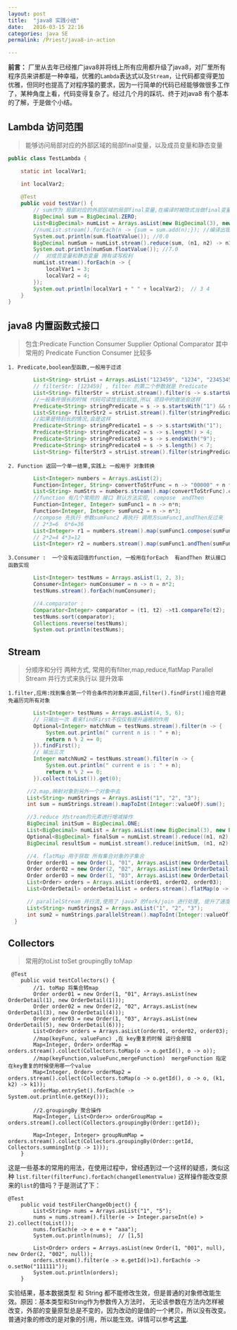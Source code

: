 ```yaml
---
layout: post
title:  "java8 实践小结"
date:   2016-03-15 22:16
categories: java SE
permalink: /Priest/java8-in-action

---
```


**前言：** 厂里从去年已经推广java8并将线上所有应用都升级了java8，对厂里所有程序员来讲都是一种幸福，优雅的`Lambda`表达式以及`Stream`，让代码都变得更加优雅，但同时也提高了对程序猿的要求，因为一行简单的代码已经能够做很多工作了，某种角度上看，代码变得复杂了。经过几个月的踩坑、终于对java8 有个基本的了解，于是做个小结。

<h2>Lambda 访问范围</h2>

>能够访问局部对应的外部区域的局部final变量，以及成员变量和静态变量



```java
public class TestLambda {

    static int localVar1;

    int localVar2;
    
    @Test
    public void testVar() {
        // sum作为 局部对应的外部区域的局部final变量,在编译时被隐式当做final变量处理
        BigDecimal sum = BigDecimal.ZERO;
        List<BigDecimal> numList = Arrays.asList(new BigDecimal(3), new BigDecimal(4));
        //numList.stream().forEach(n -> {sum = sum.add(n);}); //编译出错,java: 从lambda 表达式引用的本地变量必须是最终变量或实际上的最终变量
        System.out.println(sum.floatValue()); //0.0
        BigDecimal numSum = numList.stream().reduce(sum, (n1, n2) -> n1.add(n2));
        System.out.println(numSum.floatValue()); //7.0
        //  对成员变量和静态变量 拥有读写权利
        numList.stream().forEach(n -> {
            localVar1 = 3;
            localVar2 = 4;
        });
        System.out.println(localVar1 + " " + localVar2);  // 3 4
    }
}
```


<h2>java8 内置函数式接口</h2>

>包含:Predicate Function Consumer Supplier Optional Comparator
 其中常用的 Predicate Function Consumer 比较多
  

 `1. Predicate,boolean型函数,一般用于过滤`
 
```java
        List<String> strList = Arrays.asList("123459", "1234", "2345345", "1230989");
        // filterStr: [123459] , filter 的第二个参数就是 Predicate
        List<String> filterStr = strList.stream().filter(s -> s.startsWith("1") && s.length() > 4 && s.endsWith("9") && s.length() < 7).collect(toList());
        //一般条件很长的时候 代码可读性会比较低,所以 项目中的做法会这样
        Predicate<String> stringPredicate = s -> s.startsWith("1") && s.length() > 4 && s.endsWith("9") && s.length() < 7;
        List<String> filterStr2 = strList.stream().filter(stringPredicate).collect(toList());
        //如果是特别长的情况,会是这样
        Predicate<String> stringPredicate1 = s -> s.startsWith("1");
        Predicate<String> stringPredicate2 = s -> s.length() > 4;
        Predicate<String> stringPredicate3 = s -> s.endsWith("9");
        Predicate<String> stringPredicate4 = s -> s.length() < 7;
        List<String> filterStr3 = strList.stream().filter(stringPredicate1.and(stringPredicate2).and(stringPredicate3).and(stringPredicate4)).collect(toList());
```
  `2. Function 返回一个单一结果,实践上 一般用于 对象转换`
  
```java 
        List<Integer> numbers = Arrays.asList(2);
        Function<Integer, String> convertToStrFunc = n -> "00000" + n * n;
        List<String> numStrs = numbers.stream().map(convertToStrFunc).collect(toList());
        //function 有几个常用的 接口 默认方法实现, compose  andThen
        Function<Integer, Integer> sumFunc1 = n -> n*n;
        Function<Integer, Integer> sumFunc2 = n -> n*3;
        //compose 先执行 参数sumFunc2 再执行 调用方sumFunc1,andThen反过来
        // 2*3=6  6*6=36
        List<Integer> r1 = numbers.stream().map(sumFunc1.compose(sumFunc2)).collect(toList());
        // 2*2=4 4*3=12
        List<Integer> r2 = numbers.stream().map(sumFunc1.andThen(sumFunc2)).collect(toList());
```

 `3.Consumer :  一个没有返回值的function, 一般用在forEach  有andThen 默认接口函数实现`

```java
        List<Integer> testNums = Arrays.asList(1, 2, 3);
        Consumer<Integer> numConsumer = n -> n = n*2;
        testNums.stream().forEach(numConsumer);

        //4.comparator :
        Comparator<Integer> comparator = (t1, t2) ->t1.compareTo(t2);
        testNums.sort(comparator);
        Collections.reverse(testNums);
        System.out.println(testNums);
```

<h2>Stream </h2>

>分顺序和分行 两种方式, 常用的有filter,map,reduce,flatMap Parallel Stream 并行方式来执行以 提升效率

 `1.filter,应用:找到集合第一个符合条件的对象并返回,filter().findFirst()组合可避免遍历完所有对象`
 

```java
        List<Integer> testNums = Arrays.asList(4, 5, 6);
        // 只输出一次 看来findFirst不仅仅有提升逼格的作用
        Optional<Integer> matchNum = testNums.stream().filter(n -> {
            System.out.println(" current n is : " + n);
            return n % 2 == 0;
        }).findFirst();
        // 输出三次
        Integer matchNum2 = testNums.stream().filter(n -> {
            System.out.println(" current e is : " + n);
            return n % 2 == 0;
        }).collect(toList()).get(0);
 ```
 
  ```java
        //2.map,映射对象到另外一个对象中去
        List<String> numStrings = Arrays.asList("1", "2", "3");
        int sum = numStrings.stream().mapToInt(Integer::valueOf).sum();
  ```
  
  ```java      
        //3.reduce 对stream的元素进行增减操作
        BigDecimal initSum = BigDecimal.ONE;
        List<BigDecimal> numList = Arrays.asList(new BigDecimal(3), new BigDecimal(4));
        Optional<BigDecimal> finalSum = numList.stream().reduce((n1, n2) -> n1.add(n2)); // 7
        BigDecimal resultSum = numList.stream().reduce(initSum, (n1, n2) -> n1.add(n2));// 8
 ```     
  
  ```java     
        //4. flatMap 用于获取 所有集合对象的子集合
        Order order01 = new Order(1, "01", Arrays.asList(new OrderDetail(1), new OrderDetail(1)));
        Order order02 = new Order(2, "02", Arrays.asList(new OrderDetail(3), new OrderDetail(4)));
        Order order03 = new Order(1, "03", Arrays.asList(new OrderDetail(5), new OrderDetail(6)));
        List<Order> orders = Arrays.asList(order01, order02, order03);
        List<OrderDetail> orderDetailList = orders.stream().flatMap(o -> o.getOrderDetails().stream()).collect(toList());

        // parallelStream 并行流,使用了 java7 的fork/join 进行处理, 提升了速度
        List<String> numStrings2 = Arrays.asList("1", "2", "3");
        int sum2 = numStrings.parallelStream().mapToInt(Integer::valueOf).sum();
    }
```


<h2>Collectors </h2>

>常用的toList toSet groupingBy toMap

```
 @Test
    public void testCollectors() {
        //1. toMap 将集合转map
        Order order01 = new Order(1, "01", Arrays.asList(new OrderDetail(1), new OrderDetail(1)));
        Order order02 = new Order(2, "02", Arrays.asList(new OrderDetail(3), new OrderDetail(4)));
        Order order03 = new Order(1, "03", Arrays.asList(new OrderDetail(5), new OrderDetail(6)));
        List<Order> orders = Arrays.asList(order01, order02, order03);
        //map(keyFunc, valueFunc) ,在 key重复的时候 运行会报错
        Map<Integer, Order> orderMap = orders.stream().collect(Collectors.toMap(o -> o.getId(), o -> o));
        //map(keyFunction,valueFunc,mergeFunction)  mergeFunction 指定在key重复的时候使用哪一个value
        Map<Integer, Order> orderMap2 = orders.stream().collect(Collectors.toMap(o -> o.getId(), o -> o, (k1, k2) -> k1));
        orderMap.entrySet().forEach(e -> System.out.println(e.getKey()));

        //2.groupingBy 聚合操作
        Map<Integer, List<Order>> orderGroupMap = orders.stream().collect(Collectors.groupingBy(Order::getId));

        Map<Integer, Integer> groupNumMap = orders.stream().collect(Collectors.groupingBy(Order::getId, Collectors.summingInt(p -> 1)));
    }
```

这是一些基本的常用的用法，在使用过程中，曾经遇到过一个这样的疑惑，类似这种 `list.filter(filterFunc).forEach(changeElementValue)` 这样操作能改变原来的`list`的值吗？于是测试了下：

```
@Test
    public void testFilerChangeObject() {
        List<String> nums = Arrays.asList("1", "5");
        nums = nums.stream().filter(e -> Integer.parseInt(e) > 2).collect(toList());
        nums.forEach(e -> e = e + "aaa");
        System.out.println(nums);  // [1,5]
 
        List<Order> orders = Arrays.asList(new Order(1, "001", null), new Order(2, "002", null));
        orders.stream().filter(e -> e.getId()>1).forEach(o -> o.setNo("111111"));
        System.out.println(orders);
    }
```

实验结果，基本数据类型 和  String 都不能修改生效，但是普通的对象修改能生效。原因：基本类型和String作为参数传入方法时， 无论该参数在方法内怎样被改变，外部的变量原型总是不变的，因为改动的是值的一个拷贝，所以没有改变。普通对象的修改的是对象的引用，所以能生效。详情可以参考[这里](http://freej.blog.51cto.com/235241/168676).